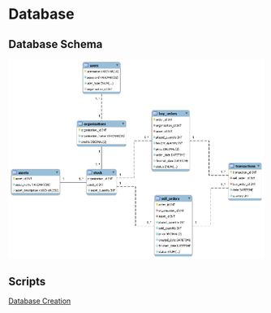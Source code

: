 # Database

## Database Schema
![Database Design - Enhanced Entity-Relationship Diagram](DB_Schema.png)

## Scripts
[Database Creation](DB_Creation_Script.sql)
